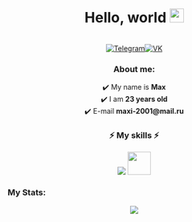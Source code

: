 <h1 align="center">Hello, world <img src="https://images.emojiterra.com/google/noto-emoji/unicode-15/animated/1f44b.gif" width="28"></h1>
<p align="center"><br/>
  <a href="https://t.me/notmaxhack"
    ><img
      src="https://img.shields.io/badge/Telegram-%232E87FB?color=0088CC&style=for-the-badge&logo=telegram&logoColor=white"
      alt="Telegram"
  /></a><a href="https://vk.com/ritard"
    ><img
      src="https://img.shields.io/badge/VK-%232E87FB?color=4a76a8&style=for-the-badge&logo=vk&logoColor=white"
      alt="VK"
  /></a>
  <h3 align="center">About me:</h3>
</p>
<p align="center">
✔️ My name is <strong>Max</strong><br/>
✔️ I am <strong>23 years old</strong><br/>
✔️ E-mail <strong>maxi-2001@mail.ru</strong>
</p>


<h3 align="center">⚡ My skills ⚡</h3>
<p align="center">
<a href="https://github.com/maxhack1337" target="_blank"><img src="https://skillicons.dev/icons?i=visualstudio,dotnet,photoshop,figma,css,html,js,python,bots,nodejs,swift,cs,wordpress"/></a>
<a href="https://github.com/maxhack1337" target="_blank"><img src="https://svgshare.com/i/1238.svg" width="46" height="46"/></a>
</p>
<h3>My Stats:</h3>
<p align="center">
<img src="https://github-readme-stats.vercel.app/api?username=maxhack1337&show_icons=true&icon_color=0096FF&title_color=0096FF&text_color=606060&border_color=ffffff&bg_color=ffffff&cache_seconds=1800&locale=en"/></p>
